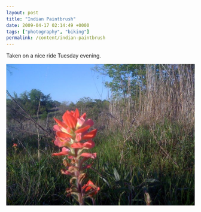 ```yaml
---
layout: post
title: "Indian Paintbrush"
date: 2009-04-17 02:14:49 +0000
tags: ["photography", "biking"]
permalink: /content/indian-paintbrush
---
```




Taken on a nice ride Tuesday evening.

![](/sites/default/files/paintbrush_1.jpg)




